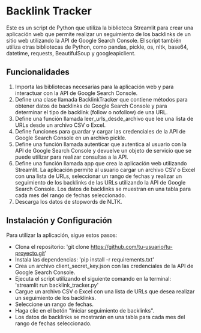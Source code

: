 # Backlink Tracker
Este es un script de Python que utiliza la biblioteca Streamlit para crear una aplicación web que permite realizar un seguimiento de los backlinks de un sitio web utilizando la API de Google Search Console. El script también utiliza otras bibliotecas de Python, como pandas, pickle, os, nltk, base64, datetime, requests, BeautifulSoup y googleapiclient.
## Funcionalidades
1. Importa las bibliotecas necesarias para la aplicación web y para interactuar con la API de Google Search Console.
2. Define una clase llamada BacklinkTracker que contiene métodos para obtener datos de backlinks de Google Search Console y para determinar el tipo de backlink (follow o nofollow) de una URL.
3. Define una función llamada leer_urls_desde_archivo que lee una lista de URLs desde un archivo CSV o Excel.
4. Define funciones para guardar y cargar las credenciales de la API de Google Search Console en un archivo pickle.
5. Define una función llamada autenticar que autentica al usuario con la API de Google Search Console y devuelve un objeto de servicio que se puede utilizar para realizar consultas a la API.
6. Define una función llamada app que crea la aplicación web utilizando Streamlit. La aplicación permite al usuario cargar un archivo CSV o Excel con una lista de URLs, seleccionar un rango de fechas y realizar un seguimiento de los backlinks de las URLs utilizando la API de Google Search Console. Los datos de backlinks se muestran en una tabla para cada mes del rango de fechas seleccionado.
7. Descarga los datos de stopwords de NLTK.
## Instalación y Configuración
Para utilizar la aplicación, sigue estos pasos:
* Clona el repositorio: 'git clone https://github.com/tu-usuario/tu-proyecto.git'
* Instala las dependencias: 'pip install -r requirements.txt'
* Crea un archivo client_secret_key.json con las credenciales de la API de Google Search Console.
* Ejecuta el script utilizando el siguiente comando en la terminal: 'streamlit run backlink_tracker.py'
* Cargue un archivo CSV o Excel con una lista de URLs que desea realizar un seguimiento de los backlinks.
* Seleccione un rango de fechas.
* Haga clic en el botón "Iniciar seguimiento de backlinks".
* Los datos de backlinks se mostrarán en una tabla para cada mes del rango de fechas seleccionado.
